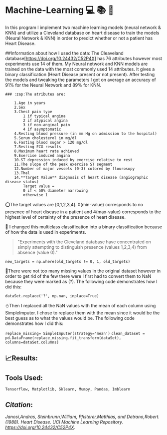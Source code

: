 # Machine-Learning :computer: :books: :crystal_ball:


In this program I implement two machine learning models (neural network & KNN) and utilize a Cleveland database on heart disease to train the models (Neural Network & KNN) in order to predict whether or not a patient has Heart Disease.

##Information about how I used the data:
    The Cleaveland database[https://doi.org/10.24432/C52P4X] has 76 attributes however most experiments use 14 of them. My Neural network and KNN models are trained on the data with the most commonly used 14 attributes. It gives a binary classification (Heart Disease present or not present). After testing the models and tweaking the parameters I got on average an accuracy of 91% for the Neural Network and 89% for KNN.

    ### :zap:The atributes are:
    
        1.Age in years      
        2.Sex  
        3.Chest pain type 
            1 if typical angina
            2 if atypical angina
            3 if non-anginal pain
            4 if asymptomatic       
        4.Resting blood pressure (in mm Hg on admission to the hospital) 
        5.Serum cholesterol in mg/dl  
        6.Fasting blood sugar > 120 mg/dl       
        7.Resting ECG results  
        8.Maximum heart rate achieved   
        9.Exercise induced angina     
        10.ST depression induced by exercise relative to rest  
        11.The slope of the peak exercise ST segment     
        12.Number of major vessels (0-3) colored by flourosopy       
        13.Thal   
        14.**Target Value** diagnosis of heart disease (angiographic disease status)
            Target value = 
            0 if < 50% diameter narrowing
            otherwise 1 


:o:The target values are [0,1,2,3,4]. 0(min-value) corresponds to no presence of heart disease in a patient and 4(max-value) corresponds to the highest level of certainty of the presence of heart disease.


:space_invader: I changed this multiclass classification into a binary classification because of how the data is used in experiments.

>"Experiments with the Cleveland database have concentrated on simply attempting to distinguish presence (values 1,2,3,4) from absence (value 0)."

`new_targets = np.where(old_targets != 0, 1, old_targets)`

:star2:There were not too many missing values in the original dataset however in order to get rid of the few there were I first had to convert them to NaN because they were marked as (?).
The following code demonstrates how I did this:

`dataSet.replace('?', np.nan, inplace=True)`

:snowman:Then I replaced all the NaN values with the mean of each column using SimpleImputer. I chose to replace them with the mean since it would be the best guess as to what the values would be.
The following code demonstrates how I did this:   

`replace_missing= SimpleImputer(strategy='mean')`
`clean_dataset = pd.DataFrame(replace_missing.fit_transform(dataSet), columns=dataSet.columns)`

## :chart_with_upwards_trend:Results:


## Tools Used:

    Tensorflow, Matplotlib, Sklearn, Mumpy, Pandas, Imblearn


## *Citation*:
*Janosi,Andras, Steinbrunn,William, Pfisterer,Matthias, and Detrano,Robert. (1988). Heart Disease. UCI Machine Learning Repository. https://doi.org/10.24432/C52P4X.*
